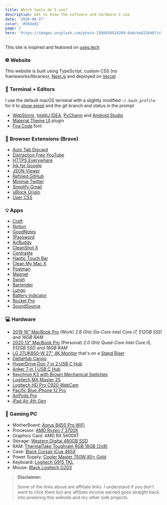 ```yaml
---
title: Which tools do I use?
description: Get to know the software and hardware I use
date: '2020-06-27'
color: '#26de81'
page: 2
hero: 'https://images.unsplash.com/photo-1508830524289-0adcbe822b40?ixlib=rb-1.2.1&q=80&fm=jpg&crop=entropy&cs=tinysrgb&dl=fabian-grohs-dC6Pb2JdAqs-unsplash.jpg&w=640'
---
```


This site is inspired and featured on [uses.tech](https://uses.tech)

### 🌐  Website

This website is built using TypeScript, custom CSS (no frameworks/libraries), [Next.js](https://nextjs.org/) and deployed on [Vercel](https://vercel.com/)


### 📑  Terminal + Editors

I use the default macOS terminal with a slightly modified `~/.bash_profile` for it to [show emoji](https://dev.to/anthonydelgado/adding-emoji-to-your-terminal-on-osx-9oj) and the git branch and status in the prompt

* [WebStorm](https://www.jetbrains.com/webstorm/), [IntelliJ IDEA](https://www.jetbrains.com/idea/), [PyCharm](https://www.jetbrains.com/pycharm/) and [Android Studio](https://developer.android.com/studio)
* [Material Theme UI](https://plugins.jetbrains.com/plugin/8006-material-theme-ui/) plugin
* [Fira Code](https://github.com/tonsky/FiraCode) font

### 📌  Browser Extensions (Brave)

* [Auto Tab Discard](https://add0n.com/tab-discard.html)
* [Distraction Free YouTube](https://chrome.google.com/webstore/detail/df-tube-distraction-free/mjdepdfccjgcndkmemponafgioodelna)
* [HTTPS Everywhere](https://chrome.google.com/webstore/detail/https-everywhere/gcbommkclmclpchllfjekcdonpmejbdp)
* [Ink for Google](https://chrome.google.com/webstore/detail/ink-for-google/hmanckoiohnlgdommlcckcflkmllobgj)
* [JSON Viewer](https://chrome.google.com/webstore/detail/ink-for-google/hmanckoiohnlgdommlcckcflkmllobgj)
* [Refined GitHub](https://chrome.google.com/webstore/detail/refined-github/hlepfoohegkhhmjieoechaddaejaokhf)
* [Minimal Twitter](https://chrome.google.com/webstore/detail/minimal-twitter/pobhoodpcipjmedfenaigbeloiidbflp)
* [Simplify Gmail](https://chrome.google.com/webstore/detail/simplify-gmail/pbmlfaiicoikhdbjagjbglnbfcbcojpj)
* [uBlock Origin](https://chrome.google.com/webstore/detail/ublock-origin/cjpalhdlnbpafiamejdnhcphjbkeiagm)
* [User CSS](https://chrome.google.com/webstore/detail/user-css/okpjlejfhacmgjkmknjhadmkdbcldfcb)

### 💡  Apps

* [Craft](https://craft.do/)
* [Notion](https://notion.so/)
* [GoodNotes](https://www.goodnotes.com/)
* [1Password](https://1password.com/)
* [AirBuddy](https://v2.airbuddy.app/)
* [CleanShot X](https://cleanshot.com/)
* [Contraste](https://contrasteapp.com/)
* [Haptic Touch Bar](https://www.haptictouchbar.com/)
* [Clean My Mac X](https://cleanmymac.com/)
* [Postman](https://www.getpostman.com/)
* [Magnet](https://apps.apple.com/co/app/magnet/id441258766)
* [Swish](https://highlyopinionated.co/swish/)
* [Bartender](https://www.macbartender.com/)
* [Lungo](https://sindresorhus.com/lungo)
* [Battery Indicator](https://sindresorhus.com/battery-indicator)
* [Rocket Pro](http://matthewpalmer.net/rocket/)
* [SoundSource](https://rogueamoeba.com/soundsource/)

### 💻  Hardware

* [2019 16" MacBook Pro](https://support.apple.com/kb/SP809) (Work) _2.6 GHz Six-Core Intel Core i7, 512GB SSD and 16GB RAM_
* [2020 13" MacBook Pro](https://support.apple.com/kb/SP819) (Personal) _2.0 GHz Quad-Core Intel Core i5, 512GB SSD and 16GB RAM_
* [LG 27UK850-W 27" 4K Monitor](https://amzn.to/33anjOW) that's on a [Stand Riser](https://amzn.to/3a7zEaj)
* [DeltaHub Carpio](https://deltahub.io/)
* [HyperDrive Duo 7 in 2 USB C Hub](https://amzn.to/3kTYahM)
* [Anker 7 in 1 USB C Hub](https://amzn.to/3nSY1wZ)
* [Keychron K3 with Brown Mechanical Switches](https://www.keychron.com/products/keychron-k3-wireless-mechanical-keyboard?variant=32220198699097)
* [Logitech MX Master 2S](https://amzn.to/3kO2or6)
* [Logitech HD Pro C920 WebCam](https://amzn.to/372apDI)
* [Pacific Blue iPhone 12 Pro](https://amzn.to/396rFun)
* [AirPods Pro](https://amzn.to/3nRtdwx)
* [iPad Air 4th Gen](https://amzn.to/396fwpp)

### 👾  Gaming PC
* MotherBoard: [Aorus B450 Pro WiFi](https://amzn.to/3g6mRsu)
* Processor: [AMD Ryzen 7 3700X](https://amzn.to/32tuHEF)
* Graphics Card: AMD RX 5600XT
* Storage: [Western Digital 480GB SSD](https://amzn.to/3v4KAO7)
* RAM: [ThermalTake Toughram RGB 16GB (2x8)](https://amzn.to/2Q4kJ9Z)
* Case: [Black Corsair iCue 465X](https://amzn.to/3ssBrgB)
* Power Supply: [Cooler Master 750W 80+ Gold](https://amzn.to/3dhi7yo)
* Keyboard: [Logitech G915 TKL](https://amzn.to/3mLmK70)
* Mouse: [Black Logitech G203](https://amzn.to/3e7stzU)

> **Disclaimer:**
> 
> Some of the links above are affiliate links. I understand if you don’t want to click them but any affiliate income 
> earned goes straight back into powering this website and my other side projects.
